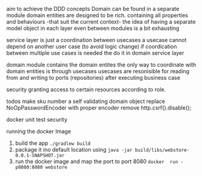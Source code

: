 aim
to achieve the  DDD concepts
Domain can be found in a separate module
domain entities are designed to be rich. containing all properties and behaviours -that suit the current context-
the idea of having a separate model object in each layer even between modules is a bit exhausting

service layer is just a coordination between usecases 
a usecase cannot depend on another user case (to avoid logic change) if coordication between multiple use cases is needed the do it in domain service layer

domain module contains the domain entites
the only way to coordinate with domain entities is through usecases
usecases are resonisible for reading from and writing to ports (repositories) after executing business case

security
granting access  to certain resources according to role.

todos
make sku number a self validating domain object
replace NoOpPasswordEncoder with proper encoder
remove http.csrf().disable();

docker
unit test
security

running the docker Image
1. build the app ` ./gradlew build      `
2. package it ino default location using `java -jar build/libs/webstore-0.0.1-SNAPSHOT.jar`
3. run the docker image and map the port to port 8080 ` docker  run -p8080:8080 webstore `



